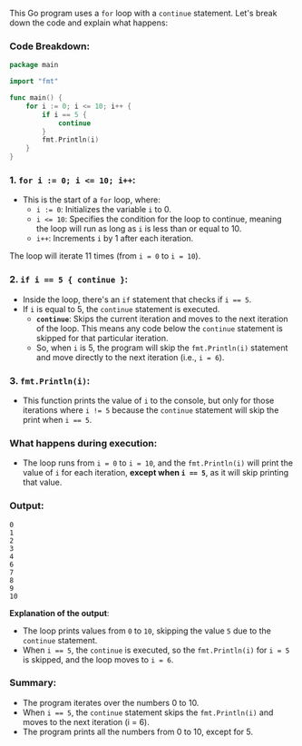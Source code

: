 This Go program uses a `for` loop with a `continue` statement. Let's break down the code and explain what happens:

### Code Breakdown:
```go
package main

import "fmt"

func main() {
    for i := 0; i <= 10; i++ {
        if i == 5 {
            continue
        }
        fmt.Println(i)
    }
}
```

### 1. `for i := 0; i <= 10; i++`:
- This is the start of a `for` loop, where:
  - `i := 0`: Initializes the variable `i` to 0.
  - `i <= 10`: Specifies the condition for the loop to continue, meaning the loop will run as long as `i` is less than or equal to 10.
  - `i++`: Increments `i` by 1 after each iteration.

The loop will iterate 11 times (from `i = 0` to `i = 10`).

### 2. `if i == 5 { continue }`:
- Inside the loop, there's an `if` statement that checks if `i == 5`.
- If `i` is equal to 5, the `continue` statement is executed. 
  - **`continue`**: Skips the current iteration and moves to the next iteration of the loop. This means any code below the `continue` statement is skipped for that particular iteration.
  - So, when `i` is 5, the program will skip the `fmt.Println(i)` statement and move directly to the next iteration (i.e., `i = 6`).

### 3. `fmt.Println(i)`:
- This function prints the value of `i` to the console, but only for those iterations where `i != 5` because the `continue` statement will skip the print when `i == 5`.

### What happens during execution:
- The loop runs from `i = 0` to `i = 10`, and the `fmt.Println(i)` will print the value of `i` for each iteration, **except when `i == 5`**, as it will skip printing that value.
  
### Output:
```
0
1
2
3
4
6
7
8
9
10
```

**Explanation of the output**:
- The loop prints values from `0` to `10`, skipping the value `5` due to the `continue` statement.
- When `i == 5`, the `continue` is executed, so the `fmt.Println(i)` for `i = 5` is skipped, and the loop moves to `i = 6`.

### Summary:
- The program iterates over the numbers 0 to 10.
- When `i == 5`, the `continue` statement skips the `fmt.Println(i)` and moves to the next iteration (i = 6).
- The program prints all the numbers from 0 to 10, except for 5.